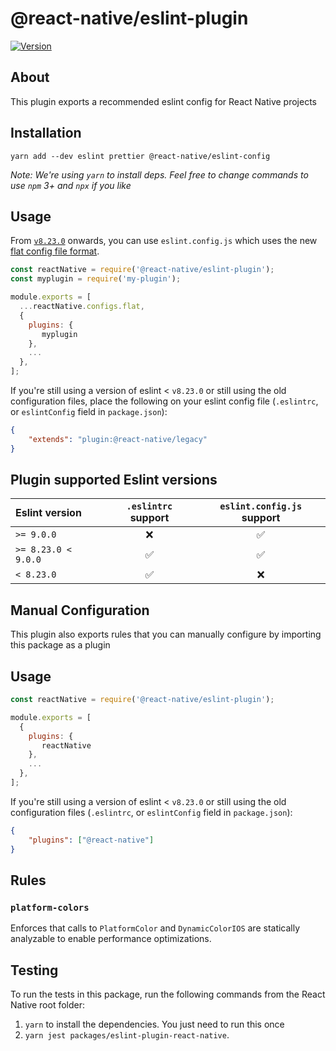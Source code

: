 # @react-native/eslint-plugin

[![Version][version-badge]][package]

## About
This plugin exports a recommended eslint config for React Native projects 

## Installation

```
yarn add --dev eslint prettier @react-native/eslint-config
```

*Note: We're using `yarn` to install deps. Feel free to change commands to use `npm` 3+ and `npx` if you like*

## Usage

From [`v8.23.0`](https://github.com/eslint/eslint/releases/tag/v8.23.0) onwards, you can use `eslint.config.js` which uses the new [flat config file format](https://eslint.org/docs/latest/user-guide/configuring/configuration-files-new).

```javascript
const reactNative = require('@react-native/eslint-plugin');  
const myplugin = require('my-plugin');

module.exports = [
  ...reactNative.configs.flat,
  {
    plugins: {
       myplugin    
    },
    ...
  },
];
```

If you're still using a version of eslint < `v8.23.0` or still using the old configuration files, place the following on your eslint config file (`.eslintrc`, or `eslintConfig` field in `package.json`):

```json
{
    "extends": "plugin:@react-native/legacy"
}
```

## Plugin supported Eslint versions

| Eslint version       | `.eslintrc` support | `eslint.config.js` support |
| :------------------- | :-----------------: | :------------------------: |
| `>= 9.0.0`           | ❌                  | ✅                         |
| `>= 8.23.0 < 9.0.0`  | ✅                  | ✅                         |
| `< 8.23.0`           | ✅                  | ❌                         |


## Manual Configuration

This plugin also exports rules that you can manually configure by importing this package as a plugin

## Usage

```javascript
const reactNative = require('@react-native/eslint-plugin');  

module.exports = [
  {
    plugins: {
       reactNative    
    },
    ...
  },
];
```

If you're still using a version of eslint < `v8.23.0` or still using the old configuration files (`.eslintrc`, or `eslintConfig` field in `package.json`):

```json
{
    "plugins": ["@react-native"]
}
```

## Rules

### `platform-colors`

Enforces that calls to `PlatformColor` and `DynamicColorIOS` are statically analyzable to enable performance optimizations.

## Testing

To run the tests in this package, run the following commands from the React Native root folder:

1. `yarn` to install the dependencies. You just need to run this once
2. `yarn jest packages/eslint-plugin-react-native`.


[version-badge]: https://img.shields.io/npm/v/@react-native/eslint-plugin.svg?style=flat-square
[package]: https://www.npmjs.com/package/@react-native/eslint-plugin

